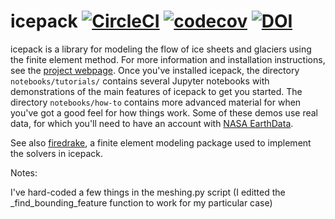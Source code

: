 
# icepack [![CircleCI](https://circleci.com/gh/icepack/icepack/tree/master.svg?style=svg)](https://circleci.com/gh/icepack/icepack/tree/master) [![codecov](https://codecov.io/gh/icepack/icepack/branch/master/graph/badge.svg)](https://codecov.io/gh/icepack/icepack) [![DOI](https://zenodo.org/badge/45697304.svg)](https://zenodo.org/badge/latestdoi/45697304)

icepack is a library for modeling the flow of ice sheets and glaciers using the finite element method.
For more information and installation instructions, see the [project webpage](https://icepack.github.io).
Once you've installed icepack, the directory `notebooks/tutorials/` contains several Jupyter notebooks with demonstrations of the main features of icepack to get you started.
The directory `notebooks/how-to` contains more advanced material for when you've got a good feel for how things work.
Some of these demos use real data, for which you'll need to have an account with [NASA EarthData](https://urs.earthdata.nasa.gov/).

See also [firedrake](https://www.firedrakeproject.org), a finite element modeling package used to implement the solvers in icepack.


Notes:

I've hard-coded a few things in the meshing.py script (I editted the _find_bounding_feature function to work for my particular case)
